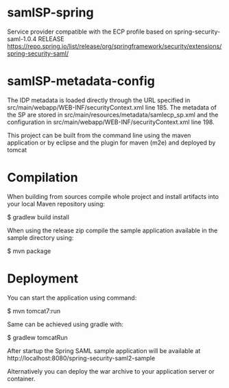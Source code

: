 # samlSP-spring
Service provider compatible with the ECP profile based on spring-security-saml-1.0.4 RELEASE  https://repo.spring.io/list/release/org/springframework/security/extensions/spring-security-saml/

# samlSP-metadata-config
The IDP metadata is loaded directly through the URL specified in src/main/webapp/WEB-INF/securityContext.xml line 185.
The metadata of the SP are stored in src/main/resources/metadata/samlecp_sp.xml and the configuration in src/main/webapp/WEB-INF/securityContext.xml line 198.

This project can be built from the command line using the maven application or by eclipse and the plugin for maven (m2e) and deployed by tomcat

# Compilation

When building from sources compile whole project and install artifacts into your local Maven repository using:

$ gradlew build install

When using the release zip compile the sample application available in the sample directory using:

$ mvn package

# Deployment

You can start the application using command:

$ mvn tomcat7:run

Same can be achieved using gradle with:

$ gradlew tomcatRun

After startup the Spring SAML sample application will be available at http://localhost:8080/spring-security-saml2-sample

Alternatively you can deploy the war archive to your application server or container.
